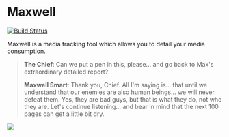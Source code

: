 # Maxwell

[![Build Status](https://semaphoreci.com/api/v1/projects/2f00b4ae-f780-4173-9d94-e774497f1d0c/505115/shields_badge.svg)](https://semaphoreci.com/joshminnie/maxwell)

Maxwell is a media tracking tool which allows you to detail your media consumption.

> **The Chief**: Can we put a pen in this, please... and go back to Max's extraordinary detailed report?
>
> **Maxwell Smart**: Thank you, Chief. All I'm saying is... that until we understand that our enemies are also human beings... we will never defeat them. Yes, they are bad guys, but that is what they do, not who they are. Let's continue listening... and bear in mind that the next 100 pages can get a little bit dry.

![](https://github.com/joshminnie/maxwell/blob/master/app/assets/images/get-smart.jpg)
